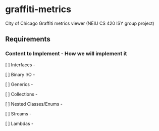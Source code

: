 # graffiti-metrics
City of Chicago Graffiti metrics viewer (NEIU CS 420 ISY group project)

## Requirements
### Content to Implement - How we will implement it
[ ] Interfaces -

[ ] Binary I/O - 

[ ] Generics -

[ ] Collections -

[ ] Nested Classes/Enums - 

[ ] Streams -

[ ] Lambdas - 
